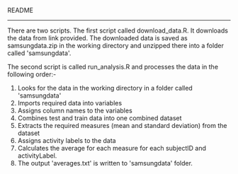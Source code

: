 README
______

There are two scripts. The first script called download_data.R. It downloads the data from link provided.
The downloaded data is saved as samsungdata.zip in the working directory and unzipped there into a folder called 'samsungdata'. 

The second script is called run_analysis.R and processes the data in the following order:-

1. Looks for the data in the working directory in a folder called 'samsungdata'
2. Imports required data into variables
3. Assigns column names to the variables
4. Combines test and train data into one combined dataset
5. Extracts the required measures (mean and standard deviation) from the dataset
6. Assigns activity labels to the data
7. Calculates the average for each measure for each subjectID and activityLabel.
8. The output 'averages.txt' is written to 'samsungdata' folder.